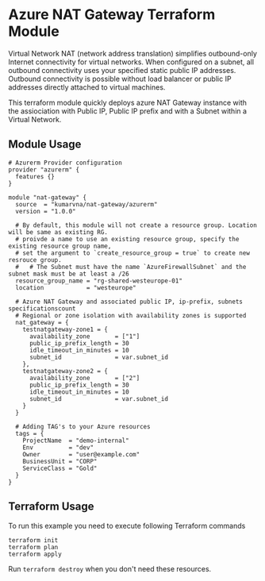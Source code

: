 # Azure NAT Gateway Terraform Module

Virtual Network NAT (network address translation) simplifies outbound-only Internet connectivity for virtual networks. When configured on a subnet, all outbound connectivity uses your specified static public IP addresses. Outbound connectivity is possible without load balancer or public IP addresses directly attached to virtual machines.

This terraform module quickly deploys azure NAT Gateway instance with the assiociation with Public IP, Public IP prefix and with a Subnet within a Virtual Network.

## Module Usage

```hcl
# Azurerm Provider configuration
provider "azurerm" {
  features {}
}

module "nat-gateway" {
  source  = "kumarvna/nat-gateway/azurerm"
  version = "1.0.0"

  # By default, this module will not create a resource group. Location will be same as existing RG.
  # proivde a name to use an existing resource group, specify the existing resource group name, 
  # set the argument to `create_resource_group = true` to create new resrouce group.
  #   # The Subnet must have the name `AzureFirewallSubnet` and the subnet mask must be at least a /26
  resource_group_name = "rg-shared-westeurope-01"
  location            = "westeurope"

  # Azure NAT Gateway and associated public IP, ip-prefix, subnets specificationscount
  # Regional or zone isolation with availability zones is supported
  nat_gateway = {
    testnatgateway-zone1 = {
      availability_zone       = ["1"]
      public_ip_prefix_length = 30
      idle_timeout_in_minutes = 10
      subnet_id               = var.subnet_id
    },
    testnatgateway-zone2 = {
      availability_zone       = ["2"]
      public_ip_prefix_length = 30
      idle_timeout_in_minutes = 10
      subnet_id               = var.subnet_id
    }
  }

  # Adding TAG's to your Azure resources 
  tags = {
    ProjectName  = "demo-internal"
    Env          = "dev"
    Owner        = "user@example.com"
    BusinessUnit = "CORP"
    ServiceClass = "Gold"
  }
}

```

## Terraform Usage

To run this example you need to execute following Terraform commands

```hcl
terraform init
terraform plan
terraform apply
```

Run `terraform destroy` when you don't need these resources.
